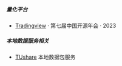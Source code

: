 


##### 量化平台

- [Tradingview][1] · 第七届中国开源年会 · 2023



##### 本地数据服务相关

- [TUshare][2] 本地数据包服务


[1]: https://www.tradingview.com/
[2]: https://tushare.pro/
